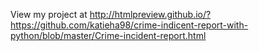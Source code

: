 View my project at http://htmlpreview.github.io/?https://github.com/katieha98/crime-indicent-report-with-python/blob/master/Crime-incident-report.html